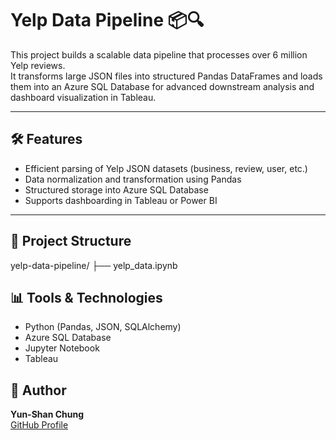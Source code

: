 # Yelp Data Pipeline 📦🔍

This project builds a scalable data pipeline that processes over 6 million Yelp reviews.  
It transforms large JSON files into structured Pandas DataFrames and loads them into an Azure SQL Database for advanced downstream analysis and dashboard visualization in Tableau.

---

## 🛠️ Features

- Efficient parsing of Yelp JSON datasets (business, review, user, etc.)
- Data normalization and transformation using Pandas
- Structured storage into Azure SQL Database
- Supports dashboarding in Tableau or Power BI

---

## 📁 Project Structure

yelp-data-pipeline/ ├── yelp_data.ipynb

## 📊 Tools & Technologies

- Python (Pandas, JSON, SQLAlchemy)
- Azure SQL Database
- Jupyter Notebook
- Tableau

## 👤 Author

**Yun-Shan Chung**  
[GitHub Profile](https://github.com/a0828451)
